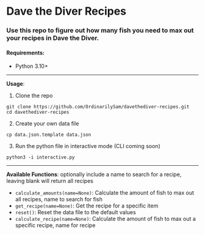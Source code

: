 # Dave the Diver Recipes
<h3> Use this repo to figure out how many fish you need to max out your recipes in Dave the Diver. </h3>

<h4>Requirements: </h4>
<ul>
  <li>Python 3.10+</li>
</ul>
<hr>

**Usage**:
1. Clone the repo
```
git clone https://github.com/OrdinarilySam/davethediver-recipes.git
cd davethediver-recipes
```

2. Create your own data file
```
cp data.json.template data.json
```

3. Run the python file in interactive mode (CLI coming soon)
```
python3 -i interactive.py
```
<hr>

**Available Functions**:
optionally include a name to search for a recipe, leaving blank will return all recipes
- `calculate_amounts(name=None)`: Calculate the amount of fish to max out all recipes, name to search for fish
- `get_recipe(name=None)`: Get the recipe for a specific item
- `reset()`: Reset the data file to the default values
- `calculate_recipe(name=None)`: Calculate the amount of fish to max out a specific recipe, name for recipe
